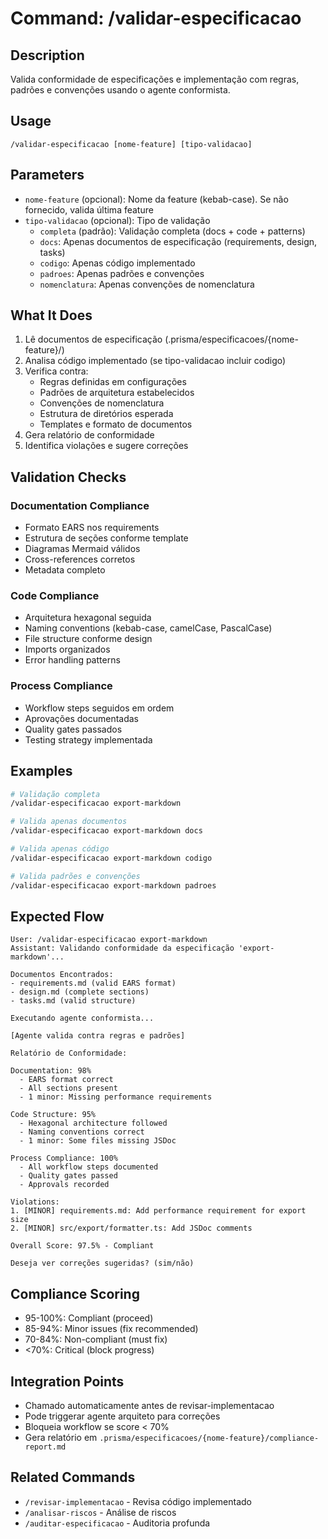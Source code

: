 # Command: /validar-especificacao

## Description

Valida conformidade de especificações e implementação com regras, padrões e convenções usando o agente conformista.

## Usage

```
/validar-especificacao [nome-feature] [tipo-validacao]
```

## Parameters

- `nome-feature` (opcional): Nome da feature (kebab-case). Se não fornecido, valida última feature
- `tipo-validacao` (opcional): Tipo de validação
  - `completa` (padrão): Validação completa (docs + code + patterns)
  - `docs`: Apenas documentos de especificação (requirements, design, tasks)
  - `codigo`: Apenas código implementado
  - `padroes`: Apenas padrões e convenções
  - `nomenclatura`: Apenas convenções de nomenclatura

## What It Does

1. Lê documentos de especificação (.prisma/especificacoes/{nome-feature}/)
2. Analisa código implementado (se tipo-validacao incluir codigo)
3. Verifica contra:
   - Regras definidas em configurações
   - Padrões de arquitetura estabelecidos
   - Convenções de nomenclatura
   - Estrutura de diretórios esperada
   - Templates e formato de documentos
4. Gera relatório de conformidade
5. Identifica violações e sugere correções

## Validation Checks

### Documentation Compliance

- Formato EARS nos requirements
- Estrutura de seções conforme template
- Diagramas Mermaid válidos
- Cross-references corretos
- Metadata completo

### Code Compliance

- Arquitetura hexagonal seguida
- Naming conventions (kebab-case, camelCase, PascalCase)
- File structure conforme design
- Imports organizados
- Error handling patterns

### Process Compliance

- Workflow steps seguidos em ordem
- Aprovações documentadas
- Quality gates passados
- Testing strategy implementada

## Examples

```bash
# Validação completa
/validar-especificacao export-markdown

# Valida apenas documentos
/validar-especificacao export-markdown docs

# Valida apenas código
/validar-especificacao export-markdown codigo

# Valida padrões e convenções
/validar-especificacao export-markdown padroes
```

## Expected Flow

```
User: /validar-especificacao export-markdown
Assistant: Validando conformidade da especificação 'export-markdown'...

Documentos Encontrados:
- requirements.md (valid EARS format)
- design.md (complete sections)
- tasks.md (valid structure)

Executando agente conformista...

[Agente valida contra regras e padrões]

Relatório de Conformidade:

Documentation: 98%
  - EARS format correct
  - All sections present
  - 1 minor: Missing performance requirements

Code Structure: 95%
  - Hexagonal architecture followed
  - Naming conventions correct
  - 1 minor: Some files missing JSDoc

Process Compliance: 100%
  - All workflow steps documented
  - Quality gates passed
  - Approvals recorded

Violations:
1. [MINOR] requirements.md: Add performance requirement for export size
2. [MINOR] src/export/formatter.ts: Add JSDoc comments

Overall Score: 97.5% - Compliant

Deseja ver correções sugeridas? (sim/não)
```

## Compliance Scoring

- 95-100%: Compliant (proceed)
- 85-94%: Minor issues (fix recommended)
- 70-84%: Non-compliant (must fix)
- <70%: Critical (block progress)

## Integration Points

- Chamado automaticamente antes de revisar-implementacao
- Pode triggerar agente arquiteto para correções
- Bloqueia workflow se score < 70%
- Gera relatório em `.prisma/especificacoes/{nome-feature}/compliance-report.md`

## Related Commands

- `/revisar-implementacao` - Revisa código implementado
- `/analisar-riscos` - Análise de riscos
- `/auditar-especificacao` - Auditoria profunda
